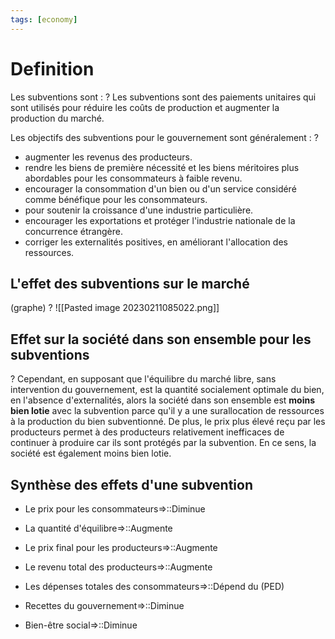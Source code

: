```yaml
---
tags: [economy]
---
```


# Definition 
Les subventions sont :
?
Les subventions sont des paiements unitaires qui sont utilisés pour réduire les coûts de production et augmenter la production du marché.
<!--SR:!2023-04-13,36,252-->

Les objectifs des subventions pour le gouvernement sont généralement : 
?
- augmenter les revenus des producteurs. 
- rendre les biens de première nécessité et les biens méritoires plus abordables pour les consommateurs à faible revenu. 
- encourager la consommation d'un bien ou d'un service considéré comme bénéfique pour les consommateurs. 
- pour soutenir la croissance d'une industrie particulière. 
- encourager les exportations et protéger l'industrie nationale de la concurrence étrangère. 
- corriger les externalités positives, en améliorant l'allocation des ressources.
<!--SR:!2023-03-24,2,195-->

## L'effet des subventions sur le marché
(graphe) 
?
![[Pasted image 20230211085022.png]]

## Effet sur la société dans son ensemble pour les subventions 
?
Cependant, en supposant que l'équilibre du marché libre, sans intervention du gouvernement, est la quantité socialement optimale du bien, en l'absence d'externalités, alors la société dans son ensemble est **moins bien lotie** avec la subvention parce qu'il y a une surallocation de ressources à la production du bien subventionné. De plus, le prix plus élevé reçu par les producteurs permet à des producteurs relativement inefficaces de continuer à produire car ils sont protégés par la subvention. En ce sens, la société est également moins bien lotie.
<!--SR:!2023-03-14,4,235-->

## Synthèse des effets d'une subvention 
- Le prix pour les consommateurs=>::Diminue 
<!--SR:!2023-05-06,46,272-->
- La quantité d'équilibre=>::Augmente 
<!--SR:!2023-05-01,52,310-->
- Le prix final pour les producteurs=>::Augmente 
<!--SR:!2023-04-16,39,272-->
- Le revenu total des producteurs=>::Augmente 
<!--SR:!2024-01-17,250,315-->
- Les dépenses totales des consommateurs=>::Dépend du (PED)
<!--SR:!2023-04-12,24,275-->
- Recettes du gouvernement=>::Diminue 
<!--SR:!2023-04-14,38,292-->
- Bien-être social=>::Diminue
<!--SR:!2023-04-09,32,252-->


